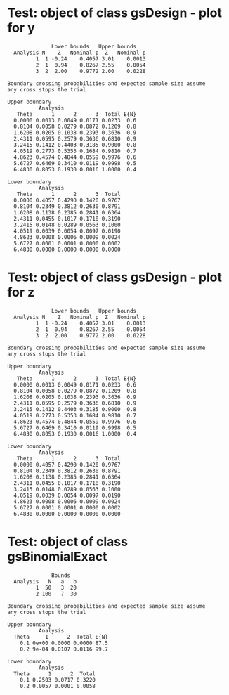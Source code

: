 # Test: object of class gsDesign - plot for y

                  Lower bounds   Upper bounds
      Analysis N    Z   Nominal p  Z   Nominal p
             1  1 -0.24    0.4057 3.01    0.0013
             2  1  0.94    0.8267 2.55    0.0054
             3  2  2.00    0.9772 2.00    0.0228
    
    Boundary crossing probabilities and expected sample size assume
    any cross stops the trial
    
    Upper boundary
              Analysis
       Theta      1      2      3  Total E{N}
      0.0000 0.0013 0.0049 0.0171 0.0233  0.6
      0.8104 0.0058 0.0279 0.0872 0.1209  0.8
      1.6208 0.0205 0.1038 0.2393 0.3636  0.9
      2.4311 0.0595 0.2579 0.3636 0.6810  0.9
      3.2415 0.1412 0.4403 0.3185 0.9000  0.8
      4.0519 0.2773 0.5353 0.1684 0.9810  0.7
      4.8623 0.4574 0.4844 0.0559 0.9976  0.6
      5.6727 0.6469 0.3410 0.0119 0.9998  0.5
      6.4830 0.8053 0.1930 0.0016 1.0000  0.4
    
    Lower boundary
              Analysis
       Theta      1      2      3  Total
      0.0000 0.4057 0.4290 0.1420 0.9767
      0.8104 0.2349 0.3812 0.2630 0.8791
      1.6208 0.1138 0.2385 0.2841 0.6364
      2.4311 0.0455 0.1017 0.1718 0.3190
      3.2415 0.0148 0.0289 0.0563 0.1000
      4.0519 0.0039 0.0054 0.0097 0.0190
      4.8623 0.0008 0.0006 0.0009 0.0024
      5.6727 0.0001 0.0001 0.0000 0.0002
      6.4830 0.0000 0.0000 0.0000 0.0000

# Test: object of class gsDesign  - plot for z

                  Lower bounds   Upper bounds
      Analysis N    Z   Nominal p  Z   Nominal p
             1  1 -0.24    0.4057 3.01    0.0013
             2  1  0.94    0.8267 2.55    0.0054
             3  2  2.00    0.9772 2.00    0.0228
    
    Boundary crossing probabilities and expected sample size assume
    any cross stops the trial
    
    Upper boundary
              Analysis
       Theta      1      2      3  Total E{N}
      0.0000 0.0013 0.0049 0.0171 0.0233  0.6
      0.8104 0.0058 0.0279 0.0872 0.1209  0.8
      1.6208 0.0205 0.1038 0.2393 0.3636  0.9
      2.4311 0.0595 0.2579 0.3636 0.6810  0.9
      3.2415 0.1412 0.4403 0.3185 0.9000  0.8
      4.0519 0.2773 0.5353 0.1684 0.9810  0.7
      4.8623 0.4574 0.4844 0.0559 0.9976  0.6
      5.6727 0.6469 0.3410 0.0119 0.9998  0.5
      6.4830 0.8053 0.1930 0.0016 1.0000  0.4
    
    Lower boundary
              Analysis
       Theta      1      2      3  Total
      0.0000 0.4057 0.4290 0.1420 0.9767
      0.8104 0.2349 0.3812 0.2630 0.8791
      1.6208 0.1138 0.2385 0.2841 0.6364
      2.4311 0.0455 0.1017 0.1718 0.3190
      3.2415 0.0148 0.0289 0.0563 0.1000
      4.0519 0.0039 0.0054 0.0097 0.0190
      4.8623 0.0008 0.0006 0.0009 0.0024
      5.6727 0.0001 0.0001 0.0000 0.0002
      6.4830 0.0000 0.0000 0.0000 0.0000

# Test: object of class gsBinomialExact

                  Bounds
      Analysis   N   a   b
             1  50   3  20
             2 100   7  30
    
    Boundary crossing probabilities and expected sample size assume
    any cross stops the trial
    
    Upper boundary
              Analysis
      Theta     1      2  Total E{N}
        0.1 0e+00 0.0000 0.0000 87.5
        0.2 9e-04 0.0107 0.0116 99.7
    
    Lower boundary
              Analysis
      Theta      1      2  Total
        0.1 0.2503 0.0717 0.3220
        0.2 0.0057 0.0001 0.0058

